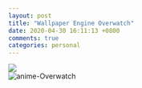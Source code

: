 ```yaml
---
layout: post
title: "Wallpaper Engine Overwatch"
date: 2020-04-30 16:11:13 +0800
comments: true
categories: personal
---
```

![](https://bj29.cn-beijing.data.alicloudccp.com/fhE1ih57%2F36490740%2F626c1f5982fc04ea6116491994a991a2d8b97327%2F626c1f5971cd4365fb1f4ba58febfd7baffc6f94?di=bj29&dr=36490740&f=626c1f5982fc04ea6116491994a991a2d8b97327&sl=vP22NQDhHNX&u=65f4e07fc8f1456684fb3c07989858b1&x-oss-access-key-id=LTAI5t8sJLSvMtxoes9pGyTv&x-oss-additional-headers=referer&x-oss-expires=1654585895&x-oss-signature=4lY5ykFyh44XT2Wr0Qna396NM5XxwDtdh1PnNaw408s%3D&x-oss-signature-version=OSS2)  
![anime-Overwatch](https://thumbnail0.baidupcs.com/thumbnail/9c348531fge60daa07c03bd5c6b46bea?fid=3188595491-250528-962556461350355&rt=pr&sign=FDTAER-DCb740ccc5511e5e8fedcff06b081203-XeJSKdbQ82zVjkZbyZ9hDdrmUx0%3D&expires=8h&chkv=0&chkbd=0&chkpc=&dp-logid=308292254842371661&dp-callid=0&time=1646409600&size=c10000_u10000&quality=90&vuk=3188595491&ft=image)  
